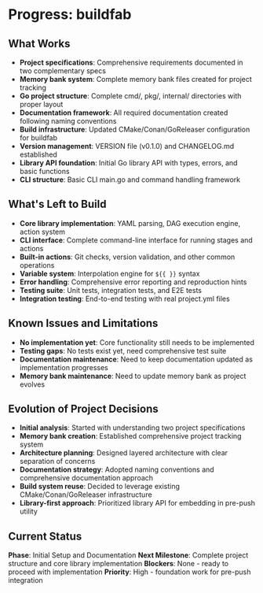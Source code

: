 # Progress: buildfab

## What Works
- **Project specifications**: Comprehensive requirements documented in two complementary specs
- **Memory bank system**: Complete memory bank files created for project tracking
- **Go project structure**: Complete cmd/, pkg/, internal/ directories with proper layout
- **Documentation framework**: All required documentation created following naming conventions
- **Build infrastructure**: Updated CMake/Conan/GoReleaser configuration for buildfab
- **Version management**: VERSION file (v0.1.0) and CHANGELOG.md established
- **Library API foundation**: Initial Go library API with types, errors, and basic functions
- **CLI structure**: Basic CLI main.go and command handling framework

## What's Left to Build
- **Core library implementation**: YAML parsing, DAG execution engine, action system
- **CLI interface**: Complete command-line interface for running stages and actions
- **Built-in actions**: Git checks, version validation, and other common operations
- **Variable system**: Interpolation engine for `${{ }}` syntax
- **Error handling**: Comprehensive error reporting and reproduction hints
- **Testing suite**: Unit tests, integration tests, and E2E tests
- **Integration testing**: End-to-end testing with real project.yml files

## Known Issues and Limitations
- **No implementation yet**: Core functionality still needs to be implemented
- **Testing gaps**: No tests exist yet, need comprehensive test suite
- **Documentation maintenance**: Need to keep documentation updated as implementation progresses
- **Memory bank maintenance**: Need to update memory bank as project evolves

## Evolution of Project Decisions
- **Initial analysis**: Started with understanding two project specifications
- **Memory bank creation**: Established comprehensive project tracking system
- **Architecture planning**: Designed layered architecture with clear separation of concerns
- **Documentation strategy**: Adopted naming conventions and comprehensive documentation approach
- **Build system reuse**: Decided to leverage existing CMake/Conan/GoReleaser infrastructure
- **Library-first approach**: Prioritized library API for embedding in pre-push utility

## Current Status
**Phase**: Initial Setup and Documentation
**Next Milestone**: Complete project structure and core library implementation
**Blockers**: None - ready to proceed with implementation
**Priority**: High - foundation work for pre-push integration
